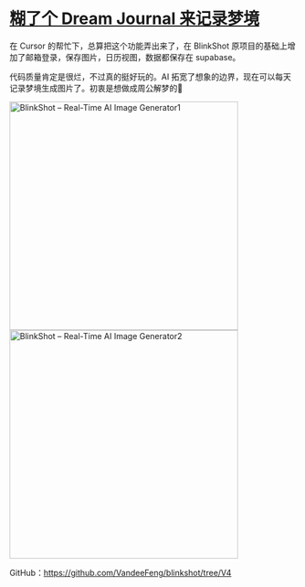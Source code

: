# [糊了个 Dream Journal 来记录梦境](https://github.com/VandeeFeng/gitmemo/issues/13)

在 Cursor 的帮忙下，总算把这个功能弄出来了，在 BlinkShot 原项目的基础上增加了邮箱登录，保存图片，日历视图，数据都保存在 supabase。

代码质量肯定是很烂，不过真的挺好玩的。AI 拓宽了想象的边界，现在可以每天记录梦境生成图片了。初衷是想做成周公解梦的🤣

<img width="400" alt="BlinkShot – Real-Time AI Image Generator1" src="https://github.com/user-attachments/assets/4e1e94e8-f106-4f3b-815e-a9d94093b430">
<img width="400" alt="BlinkShot – Real-Time AI Image Generator2" src="https://github.com/user-attachments/assets/fd27e34d-a931-421c-8b50-0ea62ee8406a">

GitHub：https://github.com/VandeeFeng/blinkshot/tree/V4

